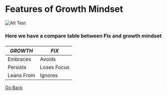 
#   Features of Growth Mindset

![Alt Text](https://www.techtello.com/wp-content/uploads/2020/06/fixed-mindset-vs-growth-mindset-chart.png)
###
###  Here we have a compare table between Fix and growth mindset
###
 _GROWTH_ | _FIX_
------------ | -------------
 Embraces | Avoids
 Persists | Loses Focus
 Leans From | Ignores
 
 [Go Back](https://alaan-smadi.github.io/reading-notes/README)
